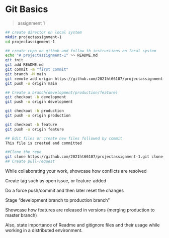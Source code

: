 # Git Basics
> assignment 1


```bash
## create director on local system
mkdir projectassignment-1
cd projectassignment-1
```

```bash
## create repo on github and follow th instructions on local system
echo "# projectassignment-1" >> README.md
git init
git add README.md
git commit -m "first commit"
git branch -M main
git remote add origin https://github.com/2021ht66107/projectassignment-1.git
git push -u origin main
```

```bash
## Create a branch(development/production/feature)
git checkout -b development
git push -u origin development

git checkout -b production
git push -u origin production

git checkout -b feature
git push -u origin feature
```

```bash
## Edit files or create new files followed by commit
This file is created and committed
```

```bash
##Clone the repo
git clone https://github.com/2021ht66107/projectassignment-1.git clone-of-projectassignment-1
## Create pull-request
```

While collaborating your work, showcase how conflicts are resolved

Create tag such as open issue, or feature-added

Do a force push/commit and then later reset the changes

Stage “development branch to production branch”

Showcase how features are released in versions (merging production to master branch)

Also, state importance of Readme and gitignore files and their usage while working in a distributed environment.
